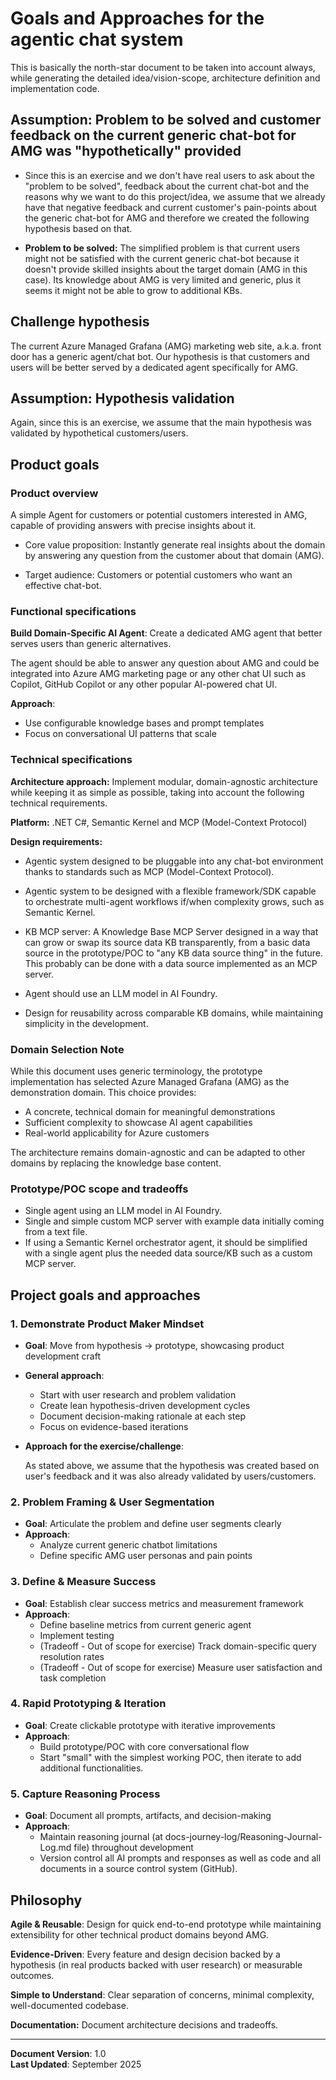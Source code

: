 # Goals and Approaches for the agentic chat system

This is basically the north-star document to be taken into account always, while generating the detailed idea/vision-scope, architecture definition and implementation code.

## Assumption: Problem to be solved and customer feedback on the current generic chat-bot for AMG was "hypothetically" provided

- Since this is an exercise and we don't have real users to ask about the "problem to be solved", feedback about the current chat-bot and the reasons why we want to do this project/idea, we assume that we already have that negative feedback and current customer's pain-points about the generic chat-bot for AMG and therefore we created the following hypothesis based on that.

- **Problem to be solved:** The simplified problem is that current users might not be satisfied with the current generic chat-bot because it doesn't provide skilled insights about the target domain (AMG in this case). Its knowledge about AMG is very limited and generic, plus it seems it might not be able to grow to additional KBs. 

## Challenge hypothesis

The current Azure Managed Grafana (AMG) marketing web site, a.k.a. front door has a generic agent/chat bot. Our hypothesis is that customers and users will be better served by a dedicated agent specifically for AMG.

## Assumption: Hypothesis validation

Again, since this is an exercise, we assume that the main hypothesis was validated by hypothetical customers/users.


## Product goals

### Product overview
A simple Agent for customers or potential customers interested in AMG, capable of providing answers with precise insights about it. 

- Core value proposition: Instantly generate real insights about the domain by answering any question from the customer about that domain (AMG).

- Target audience: Customers or potential customers who want an effective chat-bot.

### Functional specifications

**Build Domain-Specific AI Agent**: Create a dedicated AMG agent that better serves users than generic alternatives.

The agent should be able to answer any question about AMG and could be integrated into Azure AMG marketing page or any other chat UI such as Copilot, GitHub Copilot or any other popular AI-powered chat UI.

**Approach**:
  - Use configurable knowledge bases and prompt templates
  - Focus on conversational UI patterns that scale

### Technical specifications

**Architecture approach:** Implement modular, domain-agnostic architecture while keeping it as simple as possible, taking into account the following technical requirements.

**Platform:** .NET C#, Semantic Kernel and MCP (Model-Context Protocol)

**Design requirements:**

- Agentic system designed to be pluggable into any chat-bot environment thanks to standards such as MCP (Model-Context Protocol).

- Agentic system to be designed with a flexible framework/SDK capable to orchestrate multi-agent workflows if/when  complexity grows, such as Semantic Kernel.

- KB MCP server: A Knowledge Base MCP Server designed in a way that can grow or swap its source data KB transparently, from a basic data source in the prototype/POC to "any KB data source thing" in the future. This probably can be done with a data source implemented as an MCP server.

- Agent should use an LLM model in AI Foundry.

- Design for reusability across comparable KB domains, while maintaining simplicity in the development.

### Domain Selection Note
While this document uses generic terminology, the prototype implementation has selected Azure Managed Grafana (AMG) as the demonstration domain. This choice provides:
- A concrete, technical domain for meaningful demonstrations
- Sufficient complexity to showcase AI agent capabilities
- Real-world applicability for Azure customers

The architecture remains domain-agnostic and can be adapted to other domains by replacing the knowledge base content.


### Prototype/POC scope and tradeoffs

- Single agent using an LLM model in AI Foundry.
- Single and simple custom MCP server with example data initially coming from a text file.
- If using a Semantic Kernel orchestrator agent, it should be simplified with a single agent plus the needed data source/KB such as a custom MCP server. 


## Project goals and approaches

### 1. **Demonstrate Product Maker Mindset**
- **Goal**: Move from hypothesis → prototype, showcasing product development craft
- **General approach**: 
  - Start with user research and problem validation
  - Create lean hypothesis-driven development cycles
  - Document decision-making rationale at each step
  - Focus on evidence-based iterations

- **Approach for the exercise/challenge**: 

    As stated above, we assume that the hypothesis was created based on user's feedback and it was also already validated by users/customers. 
    

### 2. **Problem Framing & User Segmentation**
- **Goal**: Articulate the problem and define user segments clearly
- **Approach**:
  - Analyze current generic chatbot limitations
  - Define specific AMG user personas and pain points


### 3. **Define & Measure Success**
- **Goal**: Establish clear success metrics and measurement framework
- **Approach**:
  - Define baseline metrics from current generic agent
  - Implement testing
  - (Tradeoff - Out of scope for exercise) Track domain-specific query resolution rates
  - (Tradeoff - Out of scope for exercise) Measure user satisfaction and task completion

### 4. **Rapid Prototyping & Iteration**
- **Goal**: Create clickable prototype with iterative improvements
- **Approach**:
  - Build prototype/POC with core conversational flow
  - Start "small" with the simplest working POC, then iterate to add additional functionalities.

### 5. **Capture Reasoning Process**
- **Goal**: Document all prompts, artifacts, and decision-making
- **Approach**:
  - Maintain reasoning journal (at docs-journey-log/Reasoning-Journal-Log.md file) throughout development
  - Version control all AI prompts and responses as well as code and all documents in a source control system (GitHub).
  
## Philosophy

**Agile & Reusable**: Design for quick end-to-end prototype while maintaining extensibility for other technical product domains beyond AMG.

**Evidence-Driven**: Every feature and design decision backed by a hypothesis (in real products backed with user research) or measurable outcomes.

**Simple to Understand**: Clear separation of concerns, minimal complexity, well-documented codebase.

**Documentation:** Document architecture decisions and tradeoffs.

---

**Document Version**: 1.0  
**Last Updated**: September 2025
